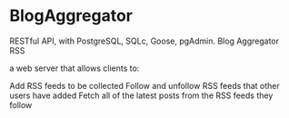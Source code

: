 # BlogAggregator
RESTful API, with PostgreSQL, SQLc, Goose, pgAdmin. Blog Aggregator RSS

a web server that allows clients to:

Add RSS feeds to be collected
Follow and unfollow RSS feeds that other users have added
Fetch all of the latest posts from the RSS feeds they follow